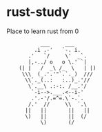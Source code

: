 # rust-study
 Place to learn rust from 0

               ___     ___
             .i .-'   `-. i.
           .'   `/     \'  _`.
           |,-../ o   o \.' `|
        (| |   /  _\ /_  \   | |)
         \\\  (_.'.'"`.`._)  ///
          \\`._(..:   :..)_.'//
           \`.__\ .:-:. /__.'/
            `-i-->.___.<--i-'
            .'.-'/.=^=.\`-.`.
           /.'  //     \\  `.\
          ||   ||       ||   ||
          \)   ||       ||  (/
               \)       (/        